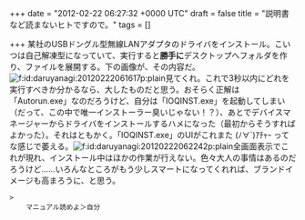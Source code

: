 
+++
date = "2012-02-22 06:27:32 +0000 UTC"
draft = false
title = "説明書など読まないヒトですので。"
tags = []

+++
某社のUSBドングル型無線LANアダプタのドライバをインストール。こいつは自己解凍型になっていて、実行すると**勝手に**デスクトップへフォルダを作り、ファイルを展開する。下の画像が、その内容だ。<img src="http://cdn-ak.f.st-hatena.com/images/fotolife/d/daruyanagi/20120222/20120222061617.png" alt="f:id:daruyanagi:20120222061617p:plain" title="f:id:daruyanagi:20120222061617p:plain" class="hatena-fotolife"/>見てくれ。これで3秒以内にどれを実行すべきか分かるなら、大したものだと思う。おそらく正解は「Autorun.exe」なのだろうけど、自分は「IOQINST.exe」を起動してしまい（だって、この中で唯一インストーラー臭いじゃない！？）、あとでデバイスマネージャーからドライバをインストールするハメになった（最初からそうすればよかった）。それはともかく。「IOQINST.exe」のUIがこれまた (ﾉ∀`)ｱﾁｬｰ ってな感じで萎える。<img src="http://cdn-ak.f.st-hatena.com/images/fotolife/d/daruyanagi/20120222/20120222062242.png" alt="f:id:daruyanagi:20120222062242p:plain" title="f:id:daruyanagi:20120222062242p:plain" class="hatena-fotolife"/>全画面表示でこれが現れ、インストール中はほかの作業が行えない。色々大人の事情はあるのだろうけど……いろんなところがもう少しスマートになってくれれば、ブランドイメージも高まろうに、と思う。

    >
        マニュアル読めよ＞自分

    


